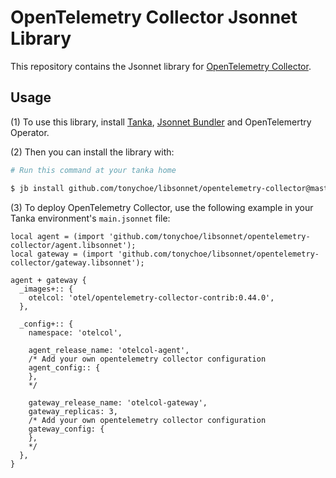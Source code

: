 # OpenTelemetry Collector Jsonnet Library

This repository contains the Jsonnet library for [OpenTelemetry Collector](https://github.com/open-telemetry/opentelemetry-collector).

## Usage

(1) To use this library, install [Tanka](https://tanka.dev/), [Jsonnet Bundler](https://tanka.dev/install#jsonnet-bundler) and OpenTelemertry Operator.

(2) Then you can install the library with:

```bash
# Run this command at your tanka home

$ jb install github.com/tonychoe/libsonnet/opentelemetry-collector@master
```

(3) To deploy OpenTelemetry Collector, use the following example in your Tanka environment's `main.jsonnet` file:

```jsonnet
local agent = (import 'github.com/tonychoe/libsonnet/opentelemetry-collector/agent.libsonnet');
local gateway = (import 'github.com/tonychoe/libsonnet/opentelemetry-collector/gateway.libsonnet');

agent + gateway {
  _images+:: {
    otelcol: 'otel/opentelemetry-collector-contrib:0.44.0',
  },

  _config+:: {
    namespace: 'otelcol',

    agent_release_name: 'otelcol-agent',
    /* Add your own opentelemetry collector configuration
    agent_config:: {
    },
    */

    gateway_release_name: 'otelcol-gateway',
    gateway_replicas: 3,
    /* Add your own opentelemetry collector configuration
    gateway_config: {
    },
    */
  },
}
